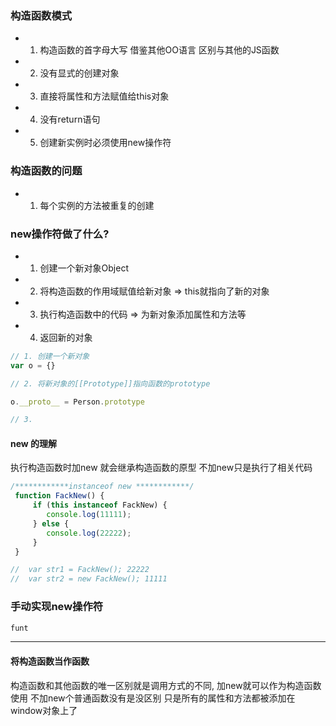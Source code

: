 ### 构造函数模式
- 1. 构造函数的首字母大写 借鉴其他OO语言 区别与其他的JS函数

- 2. 没有显式的创建对象

- 3. 直接将属性和方法赋值给this对象

- 4. 没有return语句

- 5. 创建新实例时必须使用new操作符

### 构造函数的问题

- 1. 每个实例的方法被重复的创建









### new操作符做了什么?

- 1. 创建一个新对象Object

- 2. 将构造函数的作用域赋值给新对象 => this就指向了新的对象

- 3. 执行构造函数中的代码 => 为新对象添加属性和方法等

- 4. 返回新的对象
```javascript
// 1. 创建一个新对象
var o = {}

// 2. 将新对象的[[Prototype]]指向函数的prototype

o.__proto__ = Person.prototype

// 3. 

```
#### new 的理解
执行构造函数时加new 就会继承构造函数的原型 不加new只是执行了相关代码
```javascript
/************instanceof new ************/
 function FackNew() {
     if (this instanceof FackNew) {
        console.log(11111);
     } else {
        console.log(22222);
     }
 }

//  var str1 = FackNew(); 22222
//  var str2 = new FackNew(); 11111
```

### 手动实现new操作符
```javascript
funt

```


<hr/>

#### 将构造函数当作函数

构造函数和其他函数的唯一区别就是调用方式的不同, 加new就可以作为构造函数使用 不加new个普通函数没有是没区别 只是所有的属性和方法都被添加在window对象上了